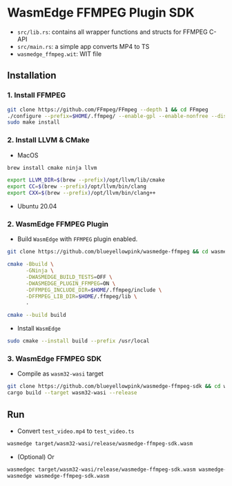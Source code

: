 # WasmEdge FFMPEG Plugin SDK
- `src/lib.rs`: contains all wrapper functions and structs for FFMPEG C-API
- `src/main.rs`: a simple app converts MP4 to TS
- `wasmedge_ffmpeg.wit`: WIT file

## Installation
### 1. Install FFMPEG
```bash
git clone https://github.com/FFmpeg/FFmpeg --depth 1 && cd FFmpeg
./configure --prefix=$HOME/.ffmpeg/ --enable-gpl --enable-nonfree --disable-static --enable-shared
sudo make install
```

### 2. Install LLVM & CMake
- MacOS
```bash
brew install cmake ninja llvm

export LLVM_DIR=$(brew --prefix)/opt/llvm/lib/cmake
export CC=$(brew --prefix)/opt/llvm/bin/clang
export CXX=$(brew --prefix)/opt/llvm/bin/clang++
```

- Ubuntu 20.04

### 2. WasmEdge FFMPEG Plugin
- Build `WasmEdge` with `FFMPEG` plugin enabled.
```bash
git clone https://github.com/blueyellowpink/wasmedge-ffmpeg && cd wasmedge-ffmpeg

cmake -Bbuild \
      -GNinja \
      -DWASMEDGE_BUILD_TESTS=OFF \
      -DWASMEDGE_PLUGIN_FFMPEG=ON \
      -DFFMPEG_INCLUDE_DIR=$HOME/.ffmpeg/include \
      -DFFMPEG_LIB_DIR=$HOME/.ffmpeg/lib \
      .

cmake --build build
```

- Install `WasmEdge`
```bash
sudo cmake --install build --prefix /usr/local
```

### 3. WasmEdge FFMPEG SDK
- Compile as `wasm32-wasi` target
```bash
git clone https://github.com/blueyellowpink/wasmedge-ffmpeg-sdk && cd wasmedge-ffmpeg-sdk
cargo build --target wasm32-wasi --release
```

## Run
- Convert `test_video.mp4` to `test_video.ts`
```bash
wasmedge target/wasm32-wasi/release/wasmedge-ffmpeg-sdk.wasm
```

- (Optional) Or
```bash
wasmedgec target/wasm32-wasi/release/wasmedge-ffmpeg-sdk.wasm wasmedge-ffmpeg-sdk.wasm
wasmedge wasmedge-ffmpeg-sdk.wasm
```
